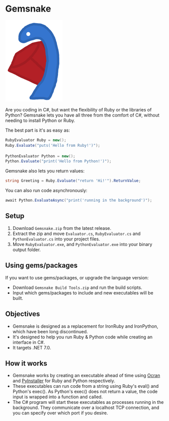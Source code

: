 # Gemsnake

![Image](Resources/GemsnakeMini.png)

Are you coding in C#, but want the flexibility of Ruby or the libraries of Python? Gemsnake lets you have all three from the comfort of C#, without needing to install Python or Ruby.

The best part is it's as easy as:

```csharp
RubyEvaluator Ruby = new();
Ruby.Evaluate("puts('Hello from Ruby!')");

PythonEvaluator Python = new();
Python.Evaluate("print('Hello from Python!')");
```

Gemsnake also lets you return values:

```csharp
string Greeting = Ruby.Evaluate("return 'Hi!'").ReturnValue;
```

You can also run code asynchronously:

```csharp
await Python.EvaluateAsync("print('running in the background')");
```

## Setup
1. Download `Gemsnake.zip` from the latest release.
2. Extract the zip and move `Evaluator.cs`, `RubyEvaluator.cs` and `PythonEvaluator.cs` into your project files.
3. Move `RubyEvaluator.exe`, and `PythonEvaluator.exe` into your binary output folder.

## Using gems/packages
If you want to use gems/packages, or upgrade the language version:
- Download `Gemsnake Build Tools.zip` and run the build scripts.
- Input which gems/packages to include and new executables will be built.

## Objectives
- Gemsnake is designed as a replacement for IronRuby and IronPython, which have been long discontinued.
- It's designed to help you run Ruby & Python code while creating an interface in C#.
- It targets .NET 7.0.

## How it works
- Gemsnake works by creating an executable ahead of time using [Ocran](https://github.com/Midscore-IO/ocran) and [PyInstaller](https://github.com/pyinstaller/pyinstaller) for Ruby and Python respectively.
- These executables can run code from a string using Ruby's eval() and Python's exec(). As Python's exec() does not return a value, the code input is wrapped into a function and called.
- The C# program will start these executables as processes running in the background. They communicate over a localhost TCP connection, and you can specify over which port if you desire.